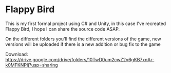 # Flappy Bird

This is my first formal project using C# and Unity, in this case I've recreated Flappy Bird, I hope I can share the source code ASAP.

On the different folders you'll find the different versions of the game, new versions will be uploaded if there is a new addition or bug fix to the game

Download: https://drive.google.com/drive/folders/10TwD0um2cwZ2v6gKB7xnAr-k0MFKNPIj?usp=sharing